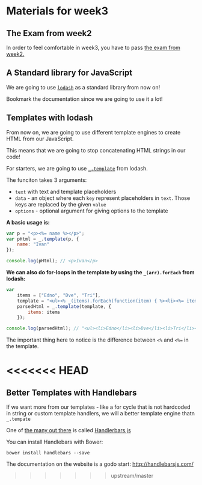 # Materials for week3

## The Exam from week2

In order to feel comfortable in week3, you have to pass [the exam from week2.](https://github.com/HackBulgaria/Frontend-JavaScript-1/tree/master/week2/exam)

## A Standard library for JavaScript

We are going to use [`lodash`](http://lodash.com/) as a standard library from now on!

Bookmark the documentation since we are going to use it a lot!

## Templates with lodash

From now on, we are going to use different template engines to create HTML from our JavaScript.

This means that we are going to stop concatenating HTML strings in our code!

For starters, we are going to use [`_.template`](http://lodash.com/docs#template) from lodash.

The funciton takes 3 arguments:

* `text` with text and template placeholders
* `data` - an object where each `key` represent placeholders in `text`. Those keys are replaced by the given `value`
* `options` - optional argument for giving options to the template

__A basic usage is:__

```javascript
var p = "<p><%= name %></p>";
var pHtml = _.template(p, {
    name: "Ivan"
});

console.log(pHtml); // <p>Ivan</p>
```

__We can also do for-loops in the template by using the `_(arr).forEach` from lodash:__

```javascript
var
    items = ["Edno", "Dve", "Tri"],
    template = "<ul><% _(items).forEach(function(item) { %><li><%= item %></li><% }); %></ul>",
    parsedHtml = _.template(template, {
        items: items
    });

console.log(parsedHtml); // "<ul><li>Edno</li><li>Dve</li><li>Tri</li></ul>"
```
The important thing here to notice is the difference between `<%` and `<%=` in the template.

<<<<<<< HEAD
=======
## Better Templates with Handlebars

If we want more from our templates - like a for cycle that is not hardcoded in string or custom template handlers, we will a better template engine thatn `_.tempate`

One of [the many out there](http://garann.github.io/template-chooser/) is called [Handlerbars.js](http://handlebarsjs.com/)

You can install Handlebars with Bower:

```
bower install handlebars --save
```

The documentation on the website is a godo start: http://handlebarsjs.com/
>>>>>>> upstream/master
